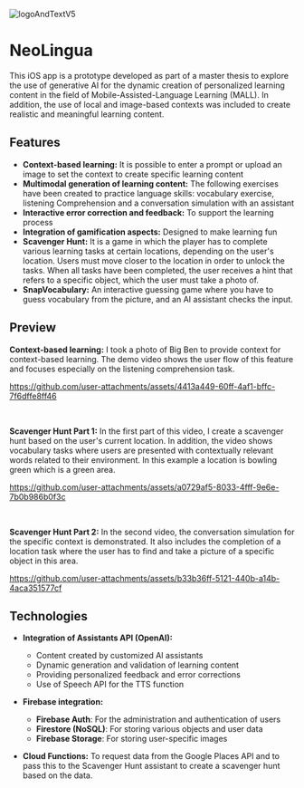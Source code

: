 ![logoAndTextV5](https://github.com/user-attachments/assets/69fd1606-04a8-40fc-bc32-793deec9a21e)

# NeoLingua
This iOS app is a prototype developed as part of a master thesis to explore the use of generative AI for the dynamic creation of personalized learning content in the field of Mobile-Assisted-Language Learning (MALL). In addition, the use of local and image-based contexts was included to create realistic and meaningful learning content.

## Features
* **Context-based learning:** It is possible to enter a prompt or upload an image to set the context to create specific learning content
* **Multimodal generation of learning content:** The following exercises have been created to practice language skills: vocabulary exercise, listening Comprehension and a conversation simulation with an assistant
* **Interactive error correction and feedback:** To support the learning process
* **Integration of gamification aspects:** Designed to make learning fun
* **Scavenger Hunt:** It is a game in which the player has to complete various learning tasks at certain locations, depending on the user's location. Users must move closer to the location in order to unlock the tasks. When all tasks have been completed, the user receives a hint that refers to a specific object, which the user must take a photo of.
* **SnapVocabulary:** An interactive guessing game where you have to guess vocabulary from the picture, and an AI assistant checks the input.

## Preview
**Context-based learning:** 
I took a photo of Big Ben to provide context for context-based learning. The demo video shows the user flow of this feature and focuses especially on the listening comprehension task.

https://github.com/user-attachments/assets/4413a449-60ff-4af1-bffc-7f6dffe8ff46

<br>

**Scavenger Hunt Part 1:** 
In the first part of this video, I create a scavenger hunt based on the user's current location. In addition, the video shows vocabulary tasks where users are presented with contextually relevant words related to their environment. In this example a location is bowling green which is a green area.


https://github.com/user-attachments/assets/a0729af5-8033-4fff-9e6e-7b0b986b0f3c

<br>

**Scavenger Hunt Part 2:** 
In the second video, the conversation simulation for the specific context is demonstrated. It also includes the completion of a location task where the user has to find and take a picture of a specific object in this area.

https://github.com/user-attachments/assets/b33b36ff-5121-440b-a14b-4aca351577cf

## Technologies
* **Integration of Assistants API (OpenAI):**
  - Content created by customized AI assistants
  - Dynamic generation and validation of learning content
  - Providing personalized feedback and error corrections
  - Use of Speech API for the TTS function
 
* **Firebase integration:**
  - **Firebase Auth**: For the administration and authentication of users
  - **Firestore (NoSQL)**: For storing various objects and user data
  - **Firebase Storage**: For storing user-specific images

* **Cloud Functions:** To request data from the Google Places API and to pass this to the Scavenger Hunt assistant to create a scavenger hunt based on the data.

